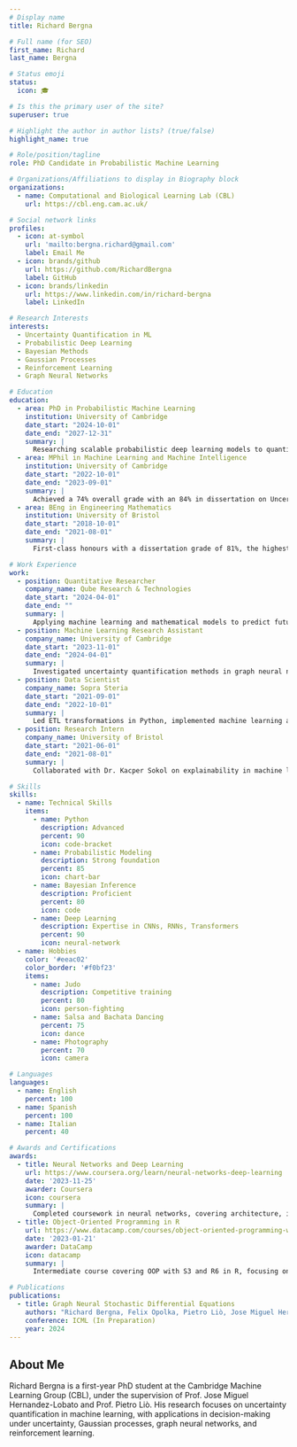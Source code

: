 ```yaml
---
# Display name
title: Richard Bergna

# Full name (for SEO)
first_name: Richard
last_name: Bergna

# Status emoji
status:
  icon: 🎓

# Is this the primary user of the site?
superuser: true

# Highlight the author in author lists? (true/false)
highlight_name: true

# Role/position/tagline
role: PhD Candidate in Probabilistic Machine Learning

# Organizations/Affiliations to display in Biography block
organizations:
  - name: Computational and Biological Learning Lab (CBL)
    url: https://cbl.eng.cam.ac.uk/

# Social network links
profiles:
  - icon: at-symbol
    url: 'mailto:bergna.richard@gmail.com'
    label: Email Me
  - icon: brands/github
    url: https://github.com/RichardBergna
    label: GitHub
  - icon: brands/linkedin
    url: https://www.linkedin.com/in/richard-bergna
    label: LinkedIn

# Research Interests
interests:
  - Uncertainty Quantification in ML
  - Probabilistic Deep Learning
  - Bayesian Methods
  - Gaussian Processes
  - Reinforcement Learning
  - Graph Neural Networks

# Education
education:
  - area: PhD in Probabilistic Machine Learning
    institution: University of Cambridge
    date_start: "2024-10-01"
    date_end: "2027-12-31"
    summary: |
      Researching scalable probabilistic deep learning models to quantify uncertainty under the supervision of Prof. Jose Miguel Hernandez-Lobato and Prof. Pietro Liò.
  - area: MPhil in Machine Learning and Machine Intelligence
    institution: University of Cambridge
    date_start: "2022-10-01"
    date_end: "2023-09-01"
    summary: |
      Achieved a 74% overall grade with an 84% in dissertation on Uncertainty Modeling in Graph Neural Networks via Stochastic Differential Equations. Supervised by Prof. Jose Miguel Hernandez-Lobato and Prof. Pietro Liò.
  - area: BEng in Engineering Mathematics
    institution: University of Bristol
    date_start: "2018-10-01"
    date_end: "2021-08-01"
    summary: |
      First-class honours with a dissertation grade of 81%, the highest in the cohort, focused on using machine learning to predict movement patterns.

# Work Experience
work:
  - position: Quantitative Researcher
    company_name: Qube Research & Technologies
    date_start: "2024-04-01"
    date_end: ""
    summary: |
      Applying machine learning and mathematical models to predict future financial returns.
  - position: Machine Learning Research Assistant
    company_name: University of Cambridge
    date_start: "2023-11-01"
    date_end: "2024-04-01"
    summary: |
      Investigated uncertainty quantification methods in graph neural networks in the CBL lab, under the supervision of Prof. Jose Miguel Hernandez-Lobato and Prof. Pietro Liò.
  - position: Data Scientist
    company_name: Sopra Steria
    date_start: "2021-09-01"
    date_end: "2022-10-01"
    summary: |
      Led ETL transformations in Python, implemented machine learning algorithms, and deployed deep learning architectures for production systems.
  - position: Research Intern
    company_name: University of Bristol
    date_start: "2021-06-01"
    date_end: "2021-08-01"
    summary: |
      Collaborated with Dr. Kacper Sokol on explainability in machine learning algorithms, including LIME and ANCHORS.

# Skills
skills:
  - name: Technical Skills
    items:
      - name: Python
        description: Advanced
        percent: 90
        icon: code-bracket
      - name: Probabilistic Modeling
        description: Strong foundation
        percent: 85
        icon: chart-bar
      - name: Bayesian Inference
        description: Proficient
        percent: 80
        icon: code
      - name: Deep Learning
        description: Expertise in CNNs, RNNs, Transformers
        percent: 90
        icon: neural-network
  - name: Hobbies
    color: '#eeac02'
    color_border: '#f0bf23'
    items:
      - name: Judo
        description: Competitive training
        percent: 80
        icon: person-fighting
      - name: Salsa and Bachata Dancing
        percent: 75
        icon: dance
      - name: Photography
        percent: 70
        icon: camera

# Languages
languages:
  - name: English
    percent: 100
  - name: Spanish
    percent: 100
  - name: Italian
    percent: 40

# Awards and Certifications
awards:
  - title: Neural Networks and Deep Learning
    url: https://www.coursera.org/learn/neural-networks-deep-learning
    date: '2023-11-25'
    awarder: Coursera
    icon: coursera
    summary: |
      Completed coursework in neural networks, covering architecture, implementation, and application development.
  - title: Object-Oriented Programming in R
    url: https://www.datacamp.com/courses/object-oriented-programming-with-s3-and-r6-in-r
    date: '2023-01-21'
    awarder: DataCamp
    icon: datacamp
    summary: |
      Intermediate course covering OOP with S3 and R6 in R, focusing on GUI development and industry-specific analyses.

# Publications
publications:
  - title: Graph Neural Stochastic Differential Equations
    authors: "Richard Bergna, Felix Opolka, Pietro Liò, Jose Miguel Hernandez-Lobato"
    conference: ICML (In Preparation)
    year: 2024
---
```


## About Me

Richard Bergna is a first-year PhD student at the Cambridge Machine Learning Group (CBL), under the supervision of Prof. Jose Miguel Hernandez-Lobato and Prof. Pietro Liò. His research focuses on uncertainty quantification in machine learning, with applications in decision-making under uncertainty, Gaussian processes, graph neural networks, and reinforcement learning.
